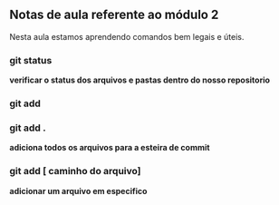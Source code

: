 ## Notas de aula referente ao módulo 2

Nesta aula estamos aprendendo comandos bem legais e úteis.


### git status
 **verificar o status dos arquivos e pastas dentro do nosso repositorio**


 ###  git add 

 ### git add .

 **adiciona todos os arquivos para a esteira de commit**
  
  ### git add [ caminho do arquivo]

  **adicionar um arquivo em especifico**